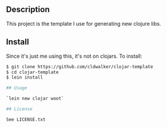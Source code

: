 ## Description

This project is the template I use for generating new clojure libs.

## Install

Since it's just me using this, it's not on clojars. To install:

```sh
$ git clone https://github.com/cldwalker/clojar-template
$ cd clojar-template
$ lein install

## Usage

`lein new clojar woot`

## License

See LICENSE.txt